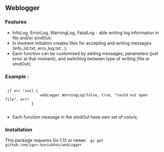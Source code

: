 ## Weblogger
### Features
- InfoLog, ErrorLog, WarningLog, FatalLog - able writing log information in file and/or stndOut;
- In moment initiation creates files for accepting and writing messages (info_lot.txt, erro_log.txt...);
- Each function can be customised by adding messages, parameters (just error at that moment), and switching between 
type of writing (file or stndOut);
### Example :

 <code> 
 if err !=nil {
        		webLogger.WarningLog(false, true, "could not open file", err)
        	}     	
 </code>
 
 - Each function message in the stndOut have own set of colors;
 ### Installation
 
 This package requeres Go 1.12 or newer.
<code>
go get github.com/igor-koniukhov/webLogger
</code>
